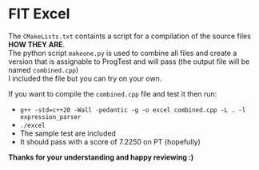 # FIT Excel

The `CMakeLists.txt` containts a script for a compilation of the source files **HOW THEY ARE**.  
The python script `makeone.py` is used to combine all files and create a version that is assignable to ProgTest and will pass (the output file will be named `combined.cpp`)  
I included the file but you can try on your own.

If you want to compile the `combined.cpp` file and test it then run:
+ `g++ -std=c++20 -Wall -pedantic -g -o excel combined.cpp -L . -l expression_parser`
+ `./excel`
+ The sample test are included
+ It should pass with a score of 7.2250 on PT (hopefully)

**Thanks for your understanding and happy reviewing :)**